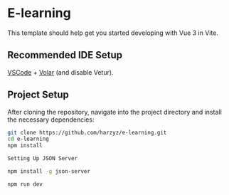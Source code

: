 # E-learning

This template should help get you started developing with Vue 3 in Vite.

## Recommended IDE Setup

[VSCode](https://code.visualstudio.com/) + [Volar](https://marketplace.visualstudio.com/items?itemName=Vue.volar) (and disable Vetur).

## Project Setup

After cloning the repository, navigate into the project directory and install the necessary dependencies:

```sh
git clone https://github.com/harzyz/e-learning.git
cd e-learning
npm install

Setting Up JSON Server

npm install -g json-server

npm run dev
